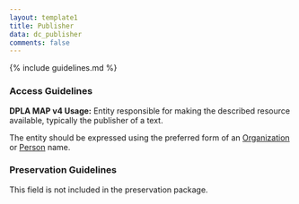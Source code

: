 ```yaml
---
layout: template1
title: Publisher
data: dc_publisher
comments: false
---
```


{% include guidelines.md %}

### Access Guidelines

**DPLA MAP v4 Usage:**  Entity responsible for making the described resource available, typically the publisher of a text.

The entity should be expressed using the preferred form of an [Organization](https://id.lib.uh.edu/ark:/84475/au4982x468p) or [Person](https://id.lib.uh.edu/ark:/84475/au5426m1724) name.

### Preservation Guidelines

This field is not included in the preservation package.

